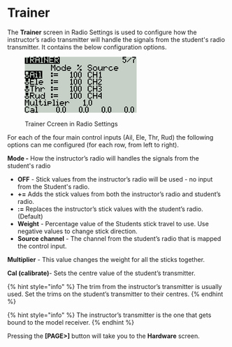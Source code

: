# Trainer

The **Trainer** screen in Radio Settings is used to configure how the instructor’s radio transmitter will handle the signals from the student's radio transmitter. It contains the below configuration options.&#x20;

<figure><img src="../../.gitbook/assets/bwtrainer.png" alt=""><figcaption><p>Trainer Ccreen in Radio Settings</p></figcaption></figure>

For each of the four main control inputs (Ail, Ele, Thr, Rud) the following options can me configured (for each row, from left to right).

**Mode -** How the instructor’s radio will handles the signals from the student's radio&#x20;

* **OFF** - Stick values from the instructor’s radio will be used - no input from the Student's radio.
* **+=** Adds the stick values from both the instructor’s radio and student’s radio.
* **:=** Replaces the instructor’s stick values with the student’s radio. (Default)
* **Weight** - Percentage value of the Students stick travel to use. Use negative values to change stick direction.
* **Source channel** - The channel from the student’s radio that is mapped the control input.

**Multiplier** - This value changes the weight for all the sticks together.&#x20;

**Cal (calibrate)**- Sets the centre value of the student’s transmitter.

{% hint style="info" %}
The trim from the instructor’s transmitter is usually used. Set the trims on the student’s transmitter to their centres.
{% endhint %}

{% hint style="info" %}
The instructor’s transmitter is the one that gets bound to the model receiver.
{% endhint %}

Pressing the **\[PAGE>]** button will take you to the **Hardware** screen.
